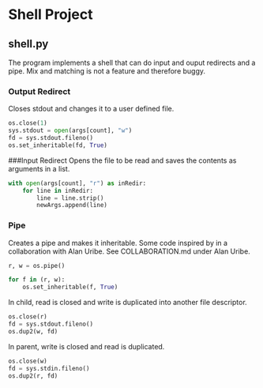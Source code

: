 # Shell Project

## shell.py
The program implements a shell that can do input and ouput redirects and a pipe. Mix and matching is not a feature and therefore buggy.

### Output Redirect
Closes stdout and changes it to a user defined file.
```python
os.close(1)
sys.stdout = open(args[count], "w")
fd = sys.stdout.fileno()
os.set_inheritable(fd, True)
```

###Input Redirect
Opens the file to be read and saves the contents as arguments in a list.
```python
with open(args[count], "r") as inRedir:
    for line in inRedir:
        line = line.strip()
        newArgs.append(line)
```

### Pipe
Creates a pipe and makes it inheritable. Some code inspired by in a collaboration with Alan Uribe. See COLLABORATION.md under Alan Uribe.
```python
r, w = os.pipe()

for f in (r, w):
    os.set_inheritable(f, True)
```

In child, read is closed and write is duplicated into another file descriptor.
```python
os.close(r)
fd = sys.stdout.fileno()
os.dup2(w, fd)
```

In parent, write is closed and read is duplicated.
```python
os.close(w)
fd = sys.stdin.fileno()
os.dup2(r, fd)
```